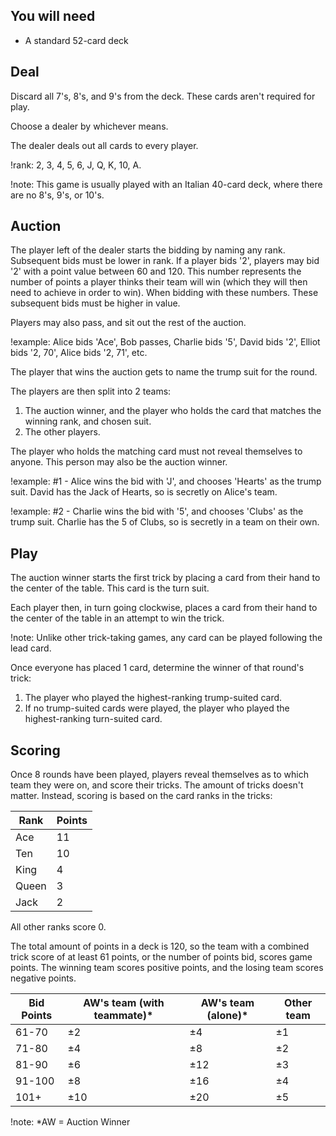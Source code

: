 ## You will need

- A standard 52-card deck

## Deal

Discard all 7's, 8's, and 9's from the deck. These cards aren't required for play.

Choose a dealer by whichever means.

The dealer deals out all cards to every player.

!rank: 2, 3, 4, 5, 6, J, Q, K, 10, A.

!note: This game is usually played with an Italian 40-card deck, where there are no 8's, 9's, or 10's.

## Auction

The player left of the dealer starts the bidding by naming any rank. Subsequent bids must be lower in rank. If a player bids '2', players may bid '2' with a point value between 60 and 120. This number represents the number of points a player thinks their team will win (which they will then need to achieve in order to win). When bidding with these numbers. These subsequent bids must be higher in value.

Players may also pass, and sit out the rest of the auction.

!example: Alice bids 'Ace', Bob passes, Charlie bids '5', David bids '2', Elliot bids '2, 70', Alice bids '2, 71', etc.

The player that wins the auction gets to name the trump suit for the round.

The players are then split into 2 teams:

1. The auction winner, and the player who holds the card that matches the winning rank, and chosen suit.
2. The other players.

The player who holds the matching card must not reveal themselves to anyone. This person may also be the auction winner.

!example: #1 - Alice wins the bid with 'J', and chooses 'Hearts' as the trump suit. David has the Jack of Hearts, so is secretly on Alice's team.

!example: #2 - Charlie wins the bid with '5', and chooses 'Clubs' as the trump suit. Charlie has the 5 of Clubs, so is secretly in a team on their own.

## Play

The auction winner starts the first trick by placing a card from their hand to the center of the table. This card is the turn suit.

Each player then, in turn going clockwise, places a card from their hand to the center of the table in an attempt to win the trick.

!note: Unlike other trick-taking games, any card can be played following the lead card.

Once everyone has placed 1 card, determine the winner of that round's trick:

1. The player who played the highest-ranking trump-suited card.
2. If no trump-suited cards were played, the player who played the highest-ranking turn-suited card.

## Scoring

Once 8 rounds have been played, players reveal themselves as to which team they were on, and score their tricks. The amount of tricks doesn't matter. Instead, scoring is based on the card ranks in the tricks:

| Rank  | Points |
| ----- | ------ |
| Ace   | 11     |
| Ten   | 10     |
| King  | 4      |
| Queen | 3      |
| Jack  | 2      |

All other ranks score 0.

The total amount of points in a deck is 120, so the team with a combined trick score of at least 61 points, or the number of points bid, scores game points. The winning team scores positive points, and the losing team scores negative points.

| Bid Points | AW's team (with teammate)\* | AW's team (alone)\* | Other team |
| ---------- | --------------------------- | ------------------- | ---------- |
| 61-70      | ±2                          | ±4                  | ±1         |
| 71-80      | ±4                          | ±8                  | ±2         |
| 81-90      | ±6                          | ±12                 | ±3         |
| 91-100     | ±8                          | ±16                 | ±4         |
| 101+       | ±10                         | ±20                 | ±5         |

!note: \*AW = Auction Winner
